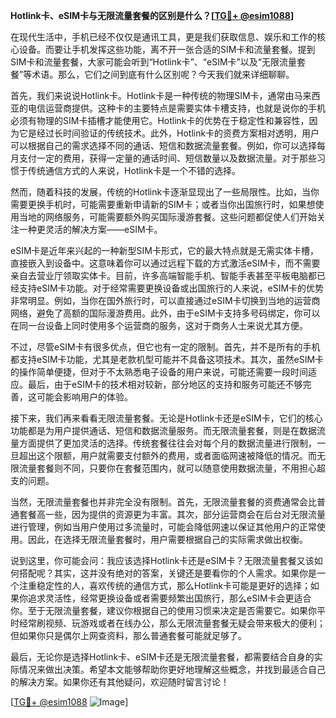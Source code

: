 **Hotlink卡、eSIM卡与无限流量套餐的区别是什么？[[TG💪+ @esim1088](https://t.me/s/esim1088)]**

在现代生活中，手机已经不仅仅是通讯工具，更是我们获取信息、娱乐和工作的核心设备。而要让手机发挥这些功能，离不开一张合适的SIM卡和流量套餐。提到SIM卡和流量套餐，大家可能会听到“Hotlink卡”、“eSIM卡”以及“无限流量套餐”等术语。那么，它们之间到底有什么区别呢？今天我们就来详细聊聊。

首先，我们来说说Hotlink卡。Hotlink卡是一种传统的物理SIM卡，通常由马来西亚的电信运营商提供。这种卡的主要特点是需要实体卡槽支持，也就是说你的手机必须有物理的SIM卡插槽才能使用它。Hotlink卡的优势在于稳定性和兼容性，因为它是经过长时间验证的传统技术。此外，Hotlink卡的资费方案相对透明，用户可以根据自己的需求选择不同的通话、短信和数据流量套餐。例如，你可以选择每月支付一定的费用，获得一定量的通话时间、短信数量以及数据流量。对于那些习惯于传统通信方式的人来说，Hotlink卡是一个不错的选择。

然而，随着科技的发展，传统的Hotlink卡逐渐显现出了一些局限性。比如，当你需要更换手机时，可能需要重新申请新的SIM卡；或者当你出国旅行时，如果想使用当地的网络服务，可能需要额外购买国际漫游套餐。这些问题都促使人们开始关注一种更灵活的解决方案——eSIM卡。

eSIM卡是近年来兴起的一种新型SIM卡形式，它的最大特点就是无需实体卡槽，直接嵌入到设备中。这意味着你可以通过远程下载的方式激活eSIM卡，而不需要亲自去营业厅领取实体卡。目前，许多高端智能手机、智能手表甚至平板电脑都已经支持eSIM卡功能。对于经常需要更换设备或出国旅行的人来说，eSIM卡的优势非常明显。例如，当你在国外旅行时，可以直接通过eSIM卡切换到当地的运营商网络，避免了高额的国际漫游费用。此外，由于eSIM卡支持多号码绑定，你可以在同一台设备上同时使用多个运营商的服务，这对于商务人士来说尤其方便。

不过，尽管eSIM卡有很多优点，但它也有一定的限制。首先，并不是所有的手机都支持eSIM卡功能，尤其是老款机型可能并不具备这项技术。其次，虽然eSIM卡的操作简单便捷，但对于不太熟悉电子设备的用户来说，可能还需要一段时间适应。最后，由于eSIM卡的技术相对较新，部分地区的支持和服务可能还不够完善，这可能会影响用户的体验。

接下来，我们再来看看无限流量套餐。无论是Hotlink卡还是eSIM卡，它们的核心功能都是为用户提供通话、短信和数据流量服务。而无限流量套餐，则是在数据流量方面提供了更加灵活的选择。传统套餐往往会对每个月的数据流量进行限制，一旦超出这个限额，用户就需要支付额外的费用，或者面临网速被降低的情况。而无限流量套餐则不同，只要你在套餐范围内，就可以随意使用数据流量，不用担心超支的问题。

当然，无限流量套餐也并非完全没有限制。首先，无限流量套餐的资费通常会比普通套餐高一些，因为提供的资源更为丰富。其次，部分运营商会在后台对无限流量进行管理，例如当用户使用过多流量时，可能会降低网速以保证其他用户的正常使用。因此，在选择无限流量套餐时，用户需要根据自己的实际需求做出权衡。

说到这里，你可能会问：我应该选择Hotlink卡还是eSIM卡？无限流量套餐又该如何搭配呢？其实，这并没有绝对的答案，关键还是要看你的个人需求。如果你是一个注重稳定性的人，喜欢传统的通信方式，那么Hotlink卡可能是更好的选择；如果你追求灵活性，经常更换设备或者需要频繁出国旅行，那么eSIM卡会更适合你。至于无限流量套餐，建议你根据自己的使用习惯来决定是否需要它。如果你平时经常刷视频、玩游戏或者在线办公，那么无限流量套餐无疑会带来极大的便利；但如果你只是偶尔上网查资料，那么普通套餐可能就足够了。

最后，无论你是选择Hotlink卡、eSIM卡还是无限流量套餐，都需要结合自身的实际情况来做出决策。希望本文能够帮助你更好地理解这些概念，并找到最适合自己的解决方案。如果你还有其他疑问，欢迎随时留言讨论！

[[TG💪+ @esim1088](https://t.me/s/esim1088) ![Image](https://i.postimg.cc/4NQfJmqS/Snipaste-2025-05-13-00-14-12.png)]